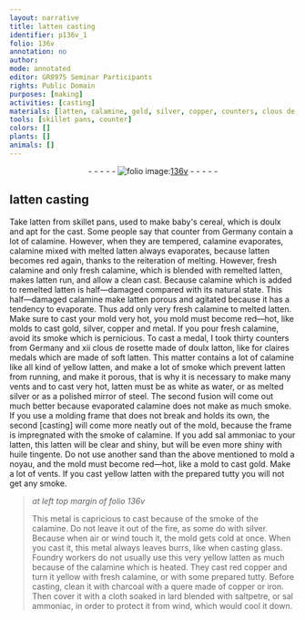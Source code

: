 ```yaml
---
layout: narrative
title: latten casting
identifier: p136v_1
folio: 136v
annotation: no
author:
mode: annotated
editor: GR8975 Seminar Participants
rights: Public Domain
purposes: [making]
activities: [casting]
materials: [latten, calamine, gold, silver, copper, counters, clous de rosette, doulx latton, sal ammoniac, huile tingente, sand, noyau, charcoal, iron, lard, saltpetre]
tools: [skillet pans, counter]
colors: []
plants: []
animals: []
---
```


 <div class="folio" align="center">- - - - - <a href="http://gallica.bnf.fr/ark:/12148/btv1b10500001g/f278.image" target="_blank"><img src="https://cu-mkp.github.io/GR8975-edition/assets/photo-icon.png" alt="folio image: " style="display:inline-block; margin-bottom:-3px;"/>136v</a> - - - - - </div> 

## <span class="material">latten</span> casting 

  <span class="activity"></span> 
 Take <span class="material">latten</span> from <span class="tool">skillet pans</span>, used to make baby's cereal, which is doulx and apt for the cast. Some people say that <span class="tool">counter</span> from <span class="place">Germany</span> contain a lot of <span class="material">calamine</span>. However, when they are tempered, <span class="material">calamine</span> evaporates, <span class="material">calamine</span> mixed with melted <span class="material">latten</span> always evaporates, because <span class="material">latten</span> becomes red again, thanks to the reiteration of melting. However, fresh <span class="material">calamine</span> and only fresh <span class="material">calamine</span>, which is blended with remelted <span class="material">latten</span>, makes <span class="material">latten</span> run, and allow a clean cast. Because <span class="material">calamine</span> which is added to remelted <span class="material">latten</span> is half—damaged compared with its natural state. This half—damaged <span class="material">calamine</span> make <span class="material">latten</span> porous and agitated because it has a tendency to evaporate. Thus add only very fresh <span class="material">calamine</span> to melted <span class="material">latten</span>. Make sure to cast your mold very hot, you mold must become red—hot, like molds to cast <span class="material">gold</span>, <span class="material">silver</span>, <span class="material">copper</span> and metal. If you pour fresh <span class="material">calamine</span>, avoid its smoke which is pernicious. To cast a medal, I took thirty <span class="material">counters</span> from <span class="place">Germany</span> and xii <span class="material">clous de rosette</span> made of <span class="material">doulx latton</span>, like for claires medals which are made of soft <span class="material">latten</span>. This matter contains a lot of <span class="material">calamine</span> like all kind of yellow <span class="material">latten</span>, and make a lot of smoke which prevent <span class="material">latten</span> from running, and make it porous, that is why it is necessary to make many vents and to cast very hot, latten must be as white as water, or as melted <span class="material">silver</span> or as a polished mirror of steel. The second fusion will come out much better because evaporated <span class="material">calamine</span> does not make as much smoke. If you use a molding frame that does not break and holds its own, the second [casting] will come more neatly out of the mold, because the frame is impregnated with the smoke of <span class="material">calamine</span>. If you add <span class="material">sal ammoniac</span> to your <span class="material">latten</span>, this latten will be clear and shiny, but will be even more shiny with <span class="material">huile tingente</span>. Do not use another <span class="material">sand</span> than the above mentioned to mold a <span class="material">noyau</span>, and the mold must become red—hot, like a mold to cast <span class="material">gold</span>. Make a lot of vents. If you cast yellow <span class="material">latten</span> with the prepared tutty you will not get any smoke. 
 
> *at left top margin of folio 136v*
> 
>  This metal is capricious to cast because of the smoke of the calamine. Do not leave it out of the fire, as some do with silver. Because when air or wind touch it, the mold gets cold at once. When you cast it, this metal always leaves burrs, like when casting glass. <span class="profession">Foundry workers</span> do not usually use this very yellow latten as much because of the calamine which is heated. They cast red <span class="material">copper</span> and turn it yellow with fresh <span class="material">calamine</span>, or with some prepared tutty. Before casting, clean it with <span class="material">charcoal</span> with a quere made of <span class="material">copper</span> or <span class="material">iron</span>. Then cover it with a cloth soaked in <span class="material">lard</span> blended with <span class="material">saltpetre</span>, or <span class="material">sal ammoniac</span>, in order to protect it from wind, which would cool it down. 
 